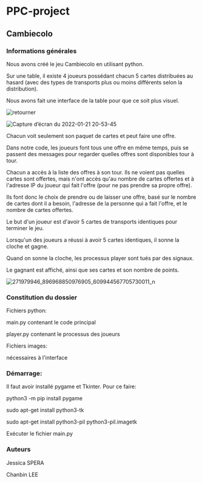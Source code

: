 # PPC-project
## Cambiecolo
### Informations générales

Nous avons créé le jeu Cambiecolo en utilisant python.

Sur une table, il existe 4 joueurs possédant chacun 5 cartes distribuées au hasard (avec des types de transports plus ou moins différents selon la distribution).

Nous avons fait une interface de la table pour que ce soit plus visuel.

![retourner](https://user-images.githubusercontent.com/92338357/150610469-ad441484-16b9-48f4-ae06-7c5fae6c927f.png)

![Capture d’écran du 2022-01-21 20-53-45](https://user-images.githubusercontent.com/92338357/150604408-b775c281-a496-4dfe-8041-1701798af424.png)

Chacun voit seulement son paquet de cartes et peut faire une offre.

Dans notre code, les joueurs font tous une offre en même temps, puis se passent des messages pour regarder quelles offres sont disponibles tour à tour.

Chacun a accès à la liste des offres à son tour. Ils ne voient pas quelles cartes sont offertes, mais n'ont accès qu'au nombre de cartes offertes et à l'adresse IP du joueur qui fait l'offre (pour ne pas prendre sa propre offre).

Ils font donc le choix de prendre ou de laisser une offre, basé sur le nombre de cartes dont il a besoin, l'adresse de la personne qui a fait l'offre, et le nombre de cartes offertes.

Le but d'un joueur est d'avoir 5 cartes de transports identiques pour terminer le jeu.

Lorsqu'un des joueurs a réussi à avoir 5 cartes identiques, il sonne la cloche et gagne.

Quand on sonne la cloche, les processus player sont tués par des signaux.

Le gagnant est affiché, ainsi que ses cartes et son nombre de points.

![271979946_896968850976905_609944567705730011_n](https://user-images.githubusercontent.com/92338357/150606506-f9cedc31-a779-4bd7-9a6c-383b2333c526.png)

### Constitution du dossier

Fichiers python:

main.py contenant le code principal

player.py contenant le processus des joueurs


Fichiers images:

nécessaires à l'interface


### Démarrage:

Il faut avoir installé pygame et Tkinter. Pour ce faire:

python3 -m pip install pygame

sudo apt-get install python3-tk

sudo apt-get install python3-pil python3-pil.imagetk

Exécuter le fichier main.py



### Auteurs
Jessica SPERA

Chanbin LEE

